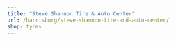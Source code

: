 ```yaml
---
title: "Steve Shannon Tire & Auto Center"
url: /harrisburg/steve-shannon-tire-and-auto-center/
shop: tyres
---
```

